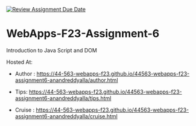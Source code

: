 [![Review Assignment Due Date](https://classroom.github.com/assets/deadline-readme-button-24ddc0f5d75046c5622901739e7c5dd533143b0c8e959d652212380cedb1ea36.svg)](https://classroom.github.com/a/b9NC0g7h)
# WebApps-F23-Assignment-6
Introduction to Java Script and DOM

Hosted At:

- Author : https://44-563-webapps-f23.github.io/44563-webapps-f23-assignment6-anandreddyalla/author.html

- Tips: https://44-563-webapps-f23.github.io/44563-webapps-f23-assignment6-anandreddyalla/tips.html

- Cruise : https://44-563-webapps-f23.github.io/44563-webapps-f23-assignment6-anandreddyalla/cruise.html


